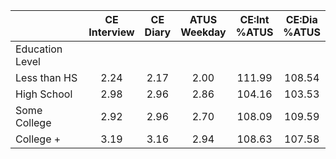 
|                      | CE<br>Interview |  CE<br>Diary | ATUS<br>Weekday | CE:Int<br>%ATUS | CE:Dia<br>%ATUS |
| -------------------- | :----------: | :----------: | :----------: | :----------: | :----------: |
| Education Level      |              |              |              |              |              |
| Less than HS         |         2.24 |         2.17 |         2.00 |       111.99 |       108.54 |
| High School          |         2.98 |         2.96 |         2.86 |       104.16 |       103.53 |
| Some College         |         2.92 |         2.96 |         2.70 |       108.09 |       109.59 |
| College +            |         3.19 |         3.16 |         2.94 |       108.63 |       107.58 |


